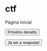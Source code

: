 # ctf

Página inicial

<button onclick="window.location.href='https://estudiohacker.io/';">Próximo desafio</button>

<button onclick='
  var resposta = prompt("Qual é o número?");
  if (resposta == 42) {
    alert("Parabéns! Vamos para o próximo desafio!");
    window.location.href="Leet";
  } else {
    alert("Resposta errada. Tente novamente.");
  }
'>Já sei a resposta!</button>
